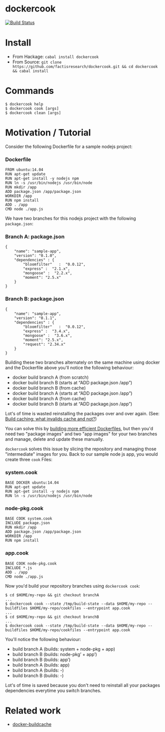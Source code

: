 dockercook
=====

[![Build Status](https://travis-ci.org/factisresearch/dockercook.svg)](https://travis-ci.org/factisresearch/dockercook)

# Install

* From Hackage: `cabal install dockercook`
* From Source: `git clone https://github.com/factisresearch/dockercook.git && cd dockercook && cabal install`

# Commands

```
$ dockercook help
$ dockercook cook [args]
$ dockercook clean [args]
```

# Motivation / Tutorial

Consider the following Dockerfile for a sample nodejs project:

### Dockerfile
```
FROM ubuntu:14.04
RUN apt-get update
RUN apt-get install -y nodejs npm
RUN ln -s /usr/bin/nodejs /usr/bin/node
RUN mkdir /app
ADD package.json /app/package.json
WORKDIR /app
RUN npm install
ADD . /app
CMD node ./app.js 
```

We have two branches for this nodejs project with the following `package.json`:

### Branch A: package.json
```
{
    "name": "sample-app",
    "version": "0.1.0",
    "dependencies" : {
        "bloomfilter"   :  "0.0.12",
        "express" :  "2.1.x",
        "mongoose" :  "2.2.x",
        "moment": "2.5.x"
    }
}
```

### Branch B: package.json
```
{
    "name": "sample-app",
    "version": "0.1.1",
    "dependencies" : {
        "bloomfilter"   :  "0.0.12",
        "express" :  "3.4.x",
        "mongoose" :  "3.6.x",
        "moment": "2.5.x",
        "request": "2.34.x"
    }
}
```

Building these two branches alternately on the same machine using docker and the Dockerfile above you'll notice the following behaviour:

* docker build branch A (from scratch)
* docker build branch B (starts at “ADD package.json /app”)
* docker build branch B (from cache)
* docker build branch A (starts at “ADD package.json /app”)
* docker build branch A (from cache)
* docker build branch B (starts at “ADD package.json /app”)

Lot's of time is wasted reinstalling the packages over and over again. (See: [Build caching: what invalids cache and not?](http://kimh.github.io/blog/en/docker/gotchas-in-writing-dockerfile-en/#build_caching_what_invalids_cache_and_not))

You can solve this by [building more efficient Dockerfiles](http://bitjudo.com/blog/2014/03/13/building-efficient-dockerfiles-node-dot-js/), but then you'd need two "package images" and two "app images" for your two branches and manage, delete and update these manually.

`dockercook` solves this issue by slicing the repository and managing those "intermediate" images for you. Back to our sample node js app, you would create three `cook` Files:

### system.cook
```
BASE DOCKER ubuntu:14.04
RUN apt-get update
RUN apt-get install -y nodejs npm
RUN ln -s /usr/bin/nodejs /usr/bin/node
```

### node-pkg.cook
```
BASE COOK system.cook
INCLUDE package.json
RUN mkdir /app
ADD package.json /app/package.json
WORKDIR /app
RUN npm install
```

### app.cook
```
BASE COOK node-pkg.cook
INCLUDE *.js
ADD . /app
CMD node ./app.js
```

Now you'd build your repository branches using `dockercook cook`:

```
$ cd $HOME/my-repo && git checkout branchA
...
$ dockercook cook --state /tmp/build-state --data $HOME/my-repo --buildfiles $HOME/my-repo/cookfiles --entrypoint app.cook
...
$ cd $HOME/my-repo && git checkout branchB
...
$ dockercook cook --state /tmp/build-state --data $HOME/my-repo --buildfiles $HOME/my-repo/cookfiles --entrypoint app.cook
```
You'll notice the following behaviour:

* build branch A (builds: system + node-pkg + app)
* build branch B (builds: node-pkg’ + app’)
* build branch B (builds: app’)
* build branch A (builds: app)
* build branch A (builds: -)
* build branch B (builds: -)

Lot's of time is saved because you don't need to reinstall all your packages dependencies everytime you switch branches.

# Related work

* [docker-buildcache](https://github.com/baremetal/docker-buildcache)

